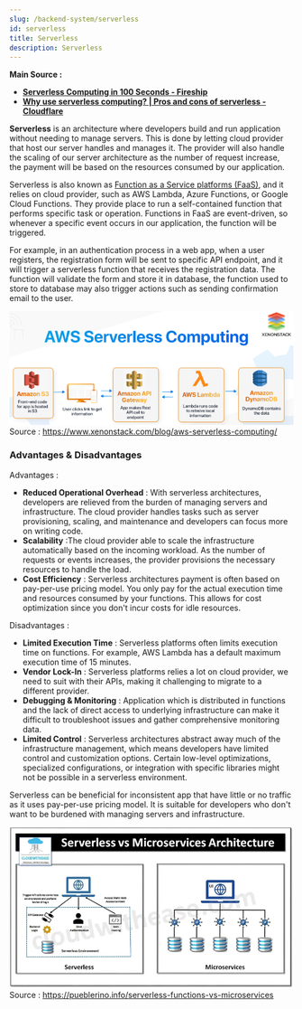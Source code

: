 ```yaml
---
slug: /backend-system/serverless
id: serverless
title: Serverless
description: Serverless
---
```


**Main Source :**

- **[Serverless Computing in 100 Seconds - Fireship](https://youtu.be/W_VV2Fx32_Y?si=wXaUo9KP5bPSaYf4)**
- **[Why use serverless computing? | Pros and cons of serverless - Cloudflare](https://www.cloudflare.com/learning/serverless/why-use-serverless/)**

**Serverless** is an architecture where developers build and run application without needing to manage servers. This is done by letting cloud provider that host our server handles and manages it. The provider will also handle the scaling of our server architecture as the number of request increase, the payment will be based on the resources consumed by our application.

Serverless is also known as [Function as a Service platforms (FaaS)](/cloud-computing-and-distributed-systems/cloud-models#more-models), and it relies on cloud provider, such as AWS Lambda, Azure Functions, or Google Cloud Functions. They provide place to run a self-contained function that performs specific task or operation. Functions in FaaS are event-driven, so whenever a specific event occurs in our application, the function will be triggered.

For example, in an authentication process in a web app, when a user registers, the registration form will be sent to specific API endpoint, and it will trigger a serverless function that receives the registration data. The function will validate the form and store it in database, the function used to store to database may also trigger actions such as sending confirmation email to the user.

![Serverless architecture](./serverless.png)  
Source : https://www.xenonstack.com/blog/aws-serverless-computing/

### Advantages & Disadvantages

Advantages :

- **Reduced Operational Overhead** : With serverless architectures, developers are relieved from the burden of managing servers and infrastructure. The cloud provider handles tasks such as server provisioning, scaling, and maintenance and developers can focus more on writing code.
- **Scalability** :The cloud provider able to scale the infrastructure automatically based on the incoming workload. As the number of requests or events increases, the provider provisions the necessary resources to handle the load.
- **Cost Efficiency** : Serverless architectures payment is often based on pay-per-use pricing model. You only pay for the actual execution time and resources consumed by your functions. This allows for cost optimization since you don't incur costs for idle resources.

Disadvantages :

- **Limited Execution Time** : Serverless platforms often limits execution time on functions. For example, AWS Lambda has a default maximum execution time of 15 minutes.
- **Vendor Lock-In** : Serverless platforms relies a lot on cloud provider, we need to suit with their APIs, making it challenging to migrate to a different provider.
- **Debugging & Monitoring** : Application which is distributed in functions and the lack of direct access to underlying infrastructure can make it difficult to troubleshoot issues and gather comprehensive monitoring data.
- **Limited Control** : Serverless architectures abstract away much of the infrastructure management, which means developers have limited control and customization options. Certain low-level optimizations, specialized configurations, or integration with specific libraries might not be possible in a serverless environment.

Serverless can be beneficial for inconsistent app that have little or no traffic as it uses pay-per-use pricing model. It is suitable for developers who don't want to be burdened with managing servers and infrastructure.

![Serverless vs microservices](./serverless-vs-microservices.webp)  
Source : https://pueblerino.info/serverless-functions-vs-microservices
